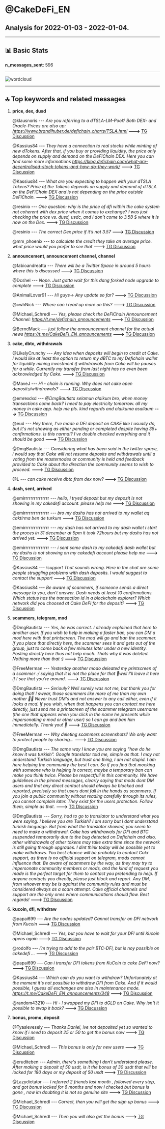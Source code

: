 # **@CakeDeFi_EN**
 ## Analysis for **2022-01-03** - **2022-01-04**.

---

## 📊 **Basic Stats**

**n_messages_sent**: 596

---
![wordcloud](CakeDeFi_EN_1Days_wordcloud.png)

---


## 🔝 **Top keywords and related messages**

1. **price, dex, dusd**

    @klausnoris --- *Are you referring to a dTSLA-LM-Pool?  Both DEX- and Oracle-Prices are also up: https://www.brandlhuber.de/defichain_charts/TSLA.html* **--->** [TG Discussion](https://t.me/CakeDeFi_EN/160041)

    @Kassius84 --- *They have a connection to real stocks while minting of new dTokens. After that, if you buy or providing liquidity, the price only depends on supply and demand on the DeFiChain DEX. Here you can find some more informations https://blog.defichain.com/what-are-decentralised-stock-tokens-and-how-do-they-work/* **--->** [TG Discussion](https://t.me/CakeDeFi_EN/160083)

    @Kassius84 --- *What are you expecting to happen with your dTSLA Tokens? Price of the Tokens depends on supply and demand of dTSLA on the DeFiChain DEX and is not depending on the price outside DeFiChain.* **--->** [TG Discussion](https://t.me/CakeDeFi_EN/160059)

    @resinio --- *One question: why is the price of dfi within the cake system not coherent with dex price when it comes to exchange? I was just checking the price vs. dusd, usdc, and I don’t come to 3.58 $ where it is now on the Dex.* **--->** [TG Discussion](https://t.me/CakeDeFi_EN/160415)

    @resinio --- *The correct Dex price if it’s not 3.57* **--->** [TG Discussion](https://t.me/CakeDeFi_EN/160451)

    @mm_phoenix --- *to calculate the credit they take an average price. what price would you prefer to see that* **--->** [TG Discussion](https://t.me/CakeDeFi_EN/160423)

2. **announcement, announcement channel, channel**

    @fabioandreatta --- *There will be a Twitter Space in around 5 hours where this is discussed* **--->** [TG Discussion](https://t.me/CakeDeFi_EN/159654)

    @Dcshel --- *Nope. Just gotta wait for this dang forked node upgrade to complete* **--->** [TG Discussion](https://t.me/CakeDeFi_EN/159919)

    @AnimalLover91 --- *Hi guys-> Any update so far?* **--->** [TG Discussion](https://t.me/CakeDeFi_EN/159254)

    @cwhNick --- *Where can i read up more on this?* **--->** [TG Discussion](https://t.me/CakeDeFi_EN/160589)

    @Michael_Schredl --- *Yes, please check the DeFiChain Announcement Channel: https://t.me/defichain_announcements* **--->** [TG Discussion](https://t.me/CakeDeFi_EN/159729)

    @BerndMack --- *just follow the announcement channel for the actual news https://t.me/CakeDeFi_EN_announcements* **--->** [TG Discussion](https://t.me/CakeDeFi_EN/159306)

3. **cake, dbtc, withdrawals**

    @LikelyCrunchy --- *Any idea when deposits will begin to credit at Cake. I would like at least the option to return my dBTC to my Defichain wallet for liquidity mining investment if withdrawals from Cake will be pauses for a while.  Currently my transfer from last night has no even been acknowledged by Cake.* **--->** [TG Discussion](https://t.me/CakeDeFi_EN/159954)

    @MaveJ --- *Hi - chain is running. Why does not cake open deposits/withdrawals?* **--->** [TG Discussion](https://t.me/CakeDeFi_EN/159463)

    @emrexdxd --- *@DmgBautista selamun alaikum bro, when money transactions come back? i need to pay electricity tomorrow. all my money in cake app. help me pls.  kind regards and alaikuma asallaum* **--->** [TG Discussion](https://t.me/CakeDeFi_EN/159997)

    @eud --- *Hey there, I've made a DFI deposit on CAKE like I usually do, but it's not showing as either pending or completed despite having 35+ confirmations. Is this normal? I've double checked everything and it should be good* **--->** [TG Discussion](https://t.me/CakeDeFi_EN/159867)

    @DmgBautista --- *Considering what has been said in the twitter space, i would say that Cake will not resume deposits and withdrawals until a voting from the masternodes or community is held and feedback provided to Cake about the direction the community seems to wish to proceed.* **--->** [TG Discussion](https://t.me/CakeDeFi_EN/159957)

    @L --- *can cake receive dbtc from dex now?* **--->** [TG Discussion](https://t.me/CakeDeFi_EN/160525)

4. **dash, sent, arrived**

    @emirrrrrrrrrrrrrrr --- *hello, i tryed depozit but my depozit is not showing in my cakedefi account. please help me* **--->** [TG Discussion](https://t.me/CakeDeFi_EN/159905)

    @emirrrrrrrrrrrrrrr --- *bro my dashs has not arrived to my wallet aq caktirma ben de turkum* **--->** [TG Discussion](https://t.me/CakeDeFi_EN/159342)

    @emirrrrrrrrrrrrrrr --- *my dash has not arrived to my dash wallet   i start the proces in 31 december at 9pm  it took 72hours but my dashs has not arrived yet.* **--->** [TG Discussion](https://t.me/CakeDeFi_EN/159347)

    @emirrrrrrrrrrrrrrr --- *i sent some dash to my cakedefi dash wallet but my dashs is not showing on my cakedefi account please help me* **--->** [TG Discussion](https://t.me/CakeDeFi_EN/159923)

    @Kassius84 --- *!support That sounds wrong. Here in the chat are some people struggling problems with dash deposits. I would suggest to contact the support* **--->** [TG Discussion](https://t.me/CakeDeFi_EN/160138)

    @Kassius84 --- *Be aware of scammers, if someone sends a direct message to you, don't answer. Dash needs at least 10 confirmations. Which status has the transaction id in a blockchain explorer? Which network did you choosed at Cake DeFi for the deposit?* **--->** [TG Discussion](https://t.me/CakeDeFi_EN/159932)

5. **scammers, telegram, mod**

    @DmgBautista --- *Yes, he was correct. I already explained that here to another user. If you wish to help in making a faster ban, you can DM a mod here with that printscreen. The mod will go and ban the scammer. If you place that directly here, the scammer sees it and gets out of the group, just to come back a few minutes later under a new identity. Posting directly here thus not help much. Thats why it was deleted. Nothing more than that :)* **--->** [TG Discussion](https://t.me/CakeDeFi_EN/160697)

    @FreeMerman --- *Yesterday another modo deleated my printscreen of a scammer :/ saying that it is not the place for that 🤷well I'll leave it here if I see that you're around.* **--->** [TG Discussion](https://t.me/CakeDeFi_EN/160689)

    @DmgBautista --- *Seriouly? Well surelly was not me, but thank you for doing that! I swear, those scammers like more of me than my own mother 🤦‍♂️   Never trust DM's and not answer to any call either, even if it looks a mod. If you wish, when that happens you can contact me here directly, just send me a printscreen of the scammer telegram username (the one that appears when you click in the name he presents while impersonating a mod or other user) so I can go and ban him immediatelly.  Thank you! 👐* **--->** [TG Discussion](https://t.me/CakeDeFi_EN/160686)

    @FreeMerman --- *Why deleting scammers screenshots? We only want to protect people by sharing...* **--->** [TG Discussion](https://t.me/CakeDeFi_EN/159481)

    @DmgBautista --- *The same way I know you are saying  "how do he know it was turkish". Google translator told me, simple as that. I may not understand Turkish language, but trust one thing, I am not stupid. I am here helping the community the best I can. So if you find that mocking with someone who is helping is correct, maybe a temporary ban can make you think twice.   Please be respectfull in this community. We have guidelines in the pinned messages, clearly saying that mods dont DM users and that any direct contact should always be blocked and reported, precisely so that users dont fall in the hands os scammers. If you join a public  community without reading carefully through its rules, you cannot complain later.   They exist for the users protection. Follow them, simple as that.* **--->** [TG Discussion](https://t.me/CakeDeFi_EN/160046)

    @DmgBautista --- *Sorry, had to go to translator to understand what you were saying. I believe you are Turkish? I am sorry but I dont understand turkish language. But from what the translator showed, you seem to need to make a withdrawal.   Cake has withdrawals for DFI and BTC suspended temporarily due to the bug detected on Defichain and also, other withdrawals of other tokens may take extra time since the network is still going through upgrades.   I dint think today will be possible yet to make withdraws. You best chance will be probably to contact Cakr support, as there is no official support on telegram, mods cannot influence that.   Be aware of scammers by the way, as they may try to impersonate community members or mods, and the kind of request you made is the perfect target for them to contact you pretending to help. If anyone contacts you directly, please just block and report. Any DM, from whoever may be  is against the community rules and must be considered always as a scam attempt. Cake official channels and support are the only ones where communications should flow. Best regards!* **--->** [TG Discussion](https://t.me/CakeDeFi_EN/160019)

6. **kucoin, dfi, withdraw**

    @papai699 --- *Are the nodes updated? Cannot transfer on DFI network from Kucoin* **--->** [TG Discussion](https://t.me/CakeDeFi_EN/159439)

    @Michael_Schredl --- *Yes, but you have to wait for your DFI until Kucoin opens again* **--->** [TG Discussion](https://t.me/CakeDeFi_EN/160646)

    @rodolfo --- *I´m trying to add to the pair BTC-DFI, but is noy possible on cakedefi ...* **--->** [TG Discussion](https://t.me/CakeDeFi_EN/160474)

    @papai699 --- *Can i transfer DFI tokens from KuCoin to cake DeFi now?* **--->** [TG Discussion](https://t.me/CakeDeFi_EN/159960)

    @Kassius84 --- *Which coin do you want to withdraw? Unfortunately at the moment it's not possible to withdraw DFI from Cake. And if it would possible, I guess all exchanges are also in maintenance mode. https://t.me/CakeDeFi_EN_announcements/348* **--->** [TG Discussion](https://t.me/CakeDeFi_EN/160001)

    @random43210 --- *Hi - I swapped my DFI to dGLD on Cake. Why isn't it possible to swap it back?* **--->** [TG Discussion](https://t.me/CakeDeFi_EN/160665)

7. **bonus, promo, deposit**

    @Tyaslevesely --- *Thanks Daniel, ive not deposited yet so wanted to know if i need to deposit 25 or 50 to get the bonus now* **--->** [TG Discussion](https://t.me/CakeDeFi_EN/159738)

    @Michael_Schredl --- *This bonus is only for new users* **--->** [TG Discussion](https://t.me/CakeDeFi_EN/159669)

    @eruditeben --- *Admin, there's something I don't understand please. After making a deposit of 50 usdt, is it the bonus of 30 usdt that will be locked for 180 days or my deposit of 50 usdt* **--->** [TG Discussion](https://t.me/CakeDeFi_EN/159985)

    @Lazydictator --- *I referred 2 friends last month , followed every step, and got bonus locked for 6 months and now i checked but bonus is gone , now im doubting it is not so genuine site* **--->** [TG Discussion](https://t.me/CakeDeFi_EN/159971)

    @Michael_Schredl --- *Correct, then you will get the sign up bonus* **--->** [TG Discussion](https://t.me/CakeDeFi_EN/159888)

    @Michael_Schredl --- *Then you will also get the bonus* **--->** [TG Discussion](https://t.me/CakeDeFi_EN/159348)

